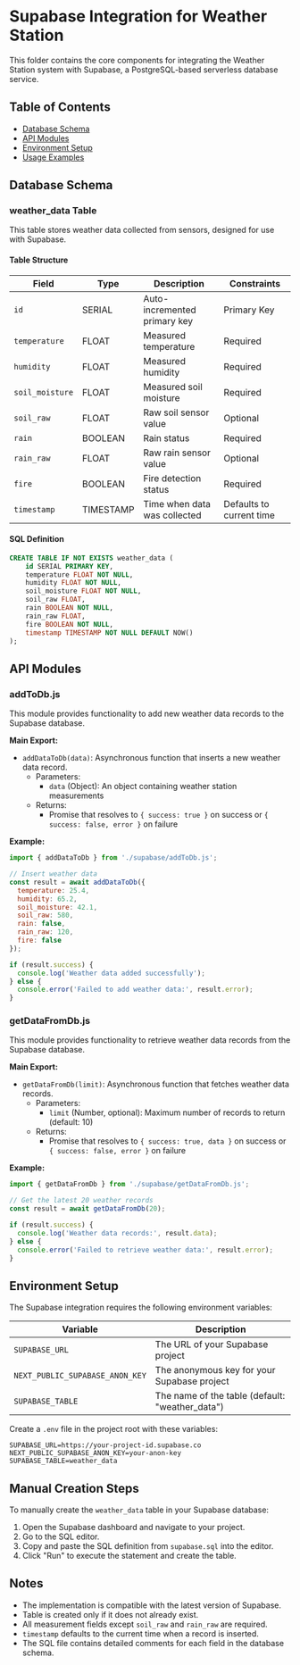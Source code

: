 # Supabase Integration for Weather Station

This folder contains the core components for integrating the Weather Station system with Supabase, a PostgreSQL-based serverless database service.

## Table of Contents
- [Database Schema](#database-schema)
- [API Modules](#api-modules)
- [Environment Setup](#environment-setup)
- [Usage Examples](#usage-examples)

## Database Schema

### weather_data Table

This table stores weather data collected from sensors, designed for use with Supabase.

#### Table Structure

| Field           | Type      | Description                  | Constraints              |
| --------------- | --------- | ---------------------------- | ------------------------ |
| `id`            | SERIAL    | Auto-incremented primary key | Primary Key              |
| `temperature`   | FLOAT     | Measured temperature         | Required                 |
| `humidity`      | FLOAT     | Measured humidity            | Required                 |
| `soil_moisture` | FLOAT     | Measured soil moisture       | Required                 |
| `soil_raw`      | FLOAT     | Raw soil sensor value        | Optional                 |
| `rain`          | BOOLEAN   | Rain status                  | Required                 |
| `rain_raw`      | FLOAT     | Raw rain sensor value        | Optional                 |
| `fire`          | BOOLEAN   | Fire detection status        | Required                 |
| `timestamp`     | TIMESTAMP | Time when data was collected | Defaults to current time |

#### SQL Definition

```sql
CREATE TABLE IF NOT EXISTS weather_data (
    id SERIAL PRIMARY KEY,
    temperature FLOAT NOT NULL,
    humidity FLOAT NOT NULL,
    soil_moisture FLOAT NOT NULL,
    soil_raw FLOAT,
    rain BOOLEAN NOT NULL,
    rain_raw FLOAT,
    fire BOOLEAN NOT NULL,
    timestamp TIMESTAMP NOT NULL DEFAULT NOW()
);
```

## API Modules

### addToDb.js

This module provides functionality to add new weather data records to the Supabase database.

**Main Export:**
- `addDataToDb(data)`: Asynchronous function that inserts a new weather data record.
  - Parameters:
    - `data` (Object): An object containing weather station measurements
  - Returns:
    - Promise that resolves to `{ success: true }` on success or `{ success: false, error }` on failure

**Example:**
```javascript
import { addDataToDb } from './supabase/addToDb.js';

// Insert weather data
const result = await addDataToDb({
  temperature: 25.4,
  humidity: 65.2, 
  soil_moisture: 42.1,
  soil_raw: 580,
  rain: false,
  rain_raw: 120,
  fire: false
});

if (result.success) {
  console.log('Weather data added successfully');
} else {
  console.error('Failed to add weather data:', result.error);
}
```

### getDataFromDb.js

This module provides functionality to retrieve weather data records from the Supabase database.

**Main Export:**
- `getDataFromDb(limit)`: Asynchronous function that fetches weather data records.
  - Parameters:
    - `limit` (Number, optional): Maximum number of records to return (default: 10)
  - Returns:
    - Promise that resolves to `{ success: true, data }` on success or `{ success: false, error }` on failure

**Example:**
```javascript
import { getDataFromDb } from './supabase/getDataFromDb.js';

// Get the latest 20 weather records
const result = await getDataFromDb(20);

if (result.success) {
  console.log('Weather data records:', result.data);
} else {
  console.error('Failed to retrieve weather data:', result.error);
}
```

## Environment Setup

The Supabase integration requires the following environment variables:

| Variable | Description |
|----------|-------------|
| `SUPABASE_URL` | The URL of your Supabase project |
| `NEXT_PUBLIC_SUPABASE_ANON_KEY` | The anonymous key for your Supabase project |
| `SUPABASE_TABLE` | The name of the table (default: "weather_data") |

Create a `.env` file in the project root with these variables:

```
SUPABASE_URL=https://your-project-id.supabase.co
NEXT_PUBLIC_SUPABASE_ANON_KEY=your-anon-key
SUPABASE_TABLE=weather_data
```

## Manual Creation Steps

To manually create the `weather_data` table in your Supabase database:

1. Open the Supabase dashboard and navigate to your project.
2. Go to the SQL editor.
3. Copy and paste the SQL definition from `supabase.sql` into the editor.
4. Click "Run" to execute the statement and create the table.

## Notes

- The implementation is compatible with the latest version of Supabase.
- Table is created only if it does not already exist.
- All measurement fields except `soil_raw` and `rain_raw` are required.
- `timestamp` defaults to the current time when a record is inserted.
- The SQL file contains detailed comments for each field in the database schema.
